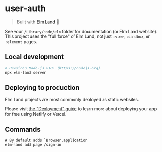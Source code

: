 # user-auth
> Built with [Elm Land](https://elm.land) 🌈

See your `/Library/code/elm` folder for documentation (or Elm Land website). This project uses the "full force" of Elm Land, not just `:view`, `:sandbox`, or `:element` pages.

## Local development

```bash
# Requires Node.js v18+ (https://nodejs.org)
npx elm-land server
```

## Deploying to production

Elm Land projects are most commonly deployed as static websites.

Please visit [the "Deployment" guide](https://elm.land/guide/deploying) to learn more
about deploying your app for free using Netlify or Vercel.

## Commands

```terminal
# By default adds `Browser.application`
elm-land add page /sign-in
```
